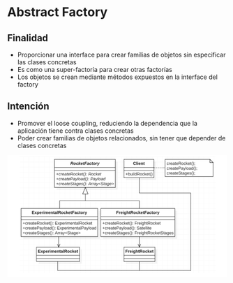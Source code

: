 # Abstract Factory

## Finalidad

* Proporcionar una interface para crear familias de objetos sin especificar las clases concretas
* Es como una super-factoría para crear otras factorías
* Los objetos se crean mediante métodos expuestos en la interface del factory

## Intención

* Promover el loose coupling, reduciendo la dependencia que la aplicación tiene contra clases concretas
* Poder crear familias de objetos relacionados, sin tener que depender de clases concretas

![Abstract Factory pattern](./pattern.png)
